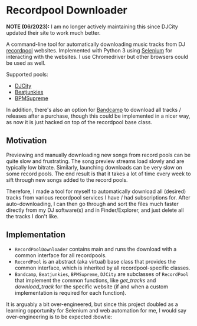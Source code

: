 # Recordpool Downloader

**NOTE (06/2023):** I am no longer actively maintaining this since DJCity updated their site to work much better.

A command-line tool for automatically downloading music tracks from DJ [recordpool](https://en.wikipedia.org/wiki/Music_pool) websites.
Implemented with Python 3 using [Selenium](https://www.seleniumhq.org/) for interacting with the websites. 
I use Chromedriver but other browsers could be used as well.

Supported pools:
- [DJCity](https://www.djcity.com/)
- [Beatjunkies](https://www.beatjunkies.com/record-pool/)
- [BPMSupreme](https://www.bpmsupreme.com/)

In addition, there's also an option for [Bandcamp](https://bandcamp.com/) to download all tracks / releases after a purchase, 
though this could be implemented in a nicer way, as now it is just hacked on top of the recordpool base class.

## Motivation

Previewing and manually downloading new songs from record pools can be quite slow and frustrating. 
The song preview streams load slowly and are typically low bitrate. 
Similarly, launching downloads can be very slow on some record pools. 
The end result is that it takes a lot of time every week to sift through new songs added to the record pools. 

Therefore, I made a tool for myself to automatically download all (desired) tracks from various recordpool services I have / had subscriptions for.
After auto-downloading, I can then go through and sort the files much faster directly from my DJ software(s) and in Finder/Explorer, 
and just delete all the tracks I don't like.

## Implementation

* `RecordPoolDownloader` contains main and runs the download with a common interface for all recordpools.
* `RecordPool` is an abstract (aka virtual) base class that provides the common interface, which is inherited by all recordpool-specific classes.
* `Bandcamp`, `Beatjunkies`, `BPMSupreme`, `DJCity` are subclasses of `RecordPool` that implement the common functions,
  like *get_tracks* and *download_track* for the specific website (if and when a custom implementation is required for each function).

It is arguably a bit over-engineered,
but since this project doubled as a learning opportunity for Selenium and web automation for me, 
I would say over-engineering is to be expected :bowtie:
